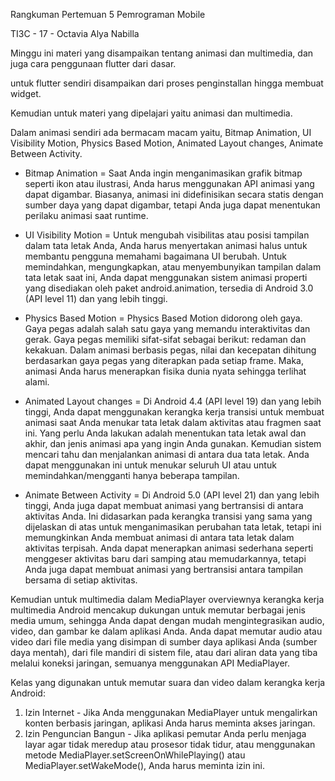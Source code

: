 Rangkuman Pertemuan 5 Pemrograman Mobile

TI3C - 17 - Octavia Alya Nabilla

Minggu ini materi yang disampaikan tentang animasi dan multimedia, dan juga cara penggunaan flutter dari dasar.

untuk flutter sendiri disampaikan dari proses penginstallan hingga membuat widget. 

Kemudian untuk materi yang dipelajari yaitu animasi dan multimedia.

Dalam animasi sendiri ada bermacam macam yaitu, Bitmap Animation, UI Visibility Motion, Physics Based Motion, Animated Layout changes, Animate Between Activity.

- Bitmap Animation = Saat Anda ingin menganimasikan grafik bitmap seperti ikon atau ilustrasi, Anda harus menggunakan API animasi yang dapat digambar. Biasanya, animasi ini didefinisikan secara statis dengan sumber daya yang dapat digambar, tetapi Anda juga dapat menentukan perilaku animasi saat runtime.

- UI Visibility Motion = Untuk mengubah visibilitas atau posisi tampilan dalam tata letak Anda, Anda harus menyertakan animasi halus untuk membantu pengguna memahami bagaimana UI berubah. Untuk memindahkan, mengungkapkan, atau menyembunyikan tampilan dalam tata letak saat ini, Anda dapat menggunakan sistem animasi properti yang disediakan oleh paket android.animation, tersedia di Android 3.0 (API level 11) dan yang lebih tinggi. 

- Physics Based Motion = Physics Based Motion didorong oleh gaya. Gaya pegas adalah salah satu gaya yang memandu interaktivitas dan gerak. Gaya pegas memiliki sifat-sifat sebagai berikut: redaman dan kekakuan. Dalam animasi berbasis pegas, nilai dan kecepatan dihitung berdasarkan gaya pegas yang diterapkan pada setiap frame. Maka, animasi Anda harus menerapkan fisika dunia nyata sehingga terlihat alami. 

- Animated Layout changes = Di Android 4.4 (API level 19) dan yang lebih tinggi, Anda dapat menggunakan kerangka kerja transisi untuk membuat animasi saat Anda menukar tata letak dalam aktivitas atau fragmen saat ini. Yang perlu Anda lakukan adalah menentukan tata letak awal dan akhir, dan jenis animasi apa yang ingin Anda gunakan. Kemudian sistem mencari tahu dan menjalankan animasi di antara dua tata letak. Anda dapat menggunakan ini untuk menukar seluruh UI atau untuk memindahkan/mengganti hanya beberapa tampilan. 

- Animate Between Activity = Di Android 5.0 (API level 21) dan yang lebih tinggi, Anda juga dapat membuat animasi yang bertransisi di antara aktivitas Anda. Ini didasarkan pada kerangka transisi yang sama yang dijelaskan di atas untuk menganimasikan perubahan tata letak, tetapi ini memungkinkan Anda membuat animasi di antara tata letak dalam aktivitas terpisah. Anda dapat menerapkan animasi sederhana seperti menggeser aktivitas baru dari samping atau memudarkannya, tetapi Anda juga dapat membuat animasi yang bertransisi antara tampilan bersama di setiap aktivitas. 

Kemudian untuk multimedia dalam MediaPlayer overviewnya kerangka kerja multimedia Android mencakup dukungan untuk memutar berbagai jenis media umum, sehingga Anda dapat dengan mudah mengintegrasikan audio, video, dan gambar ke dalam aplikasi Anda. Anda dapat memutar audio atau video dari file media yang disimpan di sumber daya aplikasi Anda (sumber daya mentah), dari file mandiri di sistem file, atau dari aliran data yang tiba melalui koneksi jaringan, semuanya menggunakan API MediaPlayer.

Kelas yang digunakan untuk memutar suara dan video dalam kerangka kerja Android:
1. Izin Internet - Jika Anda menggunakan MediaPlayer untuk mengalirkan konten berbasis jaringan, aplikasi Anda harus meminta akses jaringan.
2. Izin Penguncian Bangun - Jika aplikasi pemutar Anda perlu menjaga layar agar tidak meredup atau prosesor tidak tidur, atau menggunakan metode MediaPlayer.setScreenOnWhilePlaying() atau MediaPlayer.setWakeMode(), Anda harus meminta izin ini.

